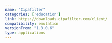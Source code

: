 ```yaml
---
name: "Cipafilter"
categories: ['education']
link: https://downloads.cipafilter.com/client/
compatibility: emulation
versionFrom: "1.3.0.6"
type: applications
---
```


